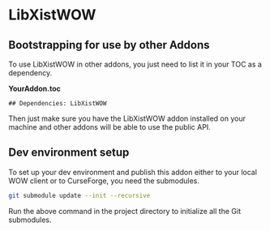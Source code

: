 # LibXistWOW

## Bootstrapping for use by other Addons

To use LibXistWOW in other addons, you just need to list it in your TOC as a dependency.

**YourAddon.toc**
```toc
## Dependencies: LibXistWOW
```

Then just make sure you have the LibXistWOW addon installed on your machine and other
addons will be able to use the public API.

## Dev environment setup

To set up your dev environment and publish this addon either to your local WOW client
or to CurseForge, you need the submodules.

```bash
git submodule update --init --recursive
```

Run the above command in the project directory to initialize all the Git submodules.
